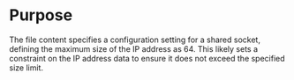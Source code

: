 # Purpose
The file content specifies a configuration setting for a shared socket, defining the maximum size of the IP address as 64. This likely sets a constraint on the IP address data to ensure it does not exceed the specified size limit.
